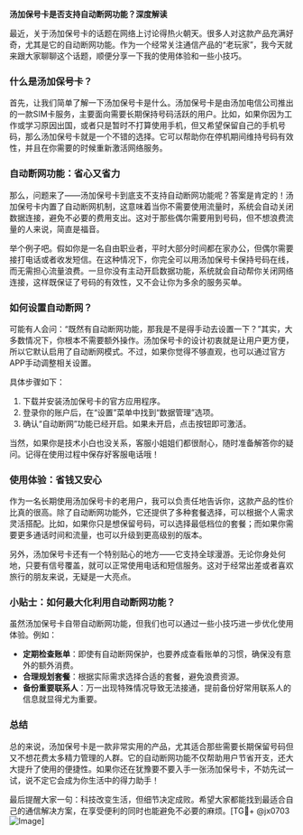 **汤加保号卡是否支持自动断网功能？深度解读**

最近，关于汤加保号卡的话题在网络上讨论得热火朝天。很多人对这款产品充满好奇，尤其是它的自动断网功能。作为一个经常关注通信产品的“老玩家”，我今天就来跟大家聊聊这个话题，顺便分享一下我的使用体验和一些小技巧。

### 什么是汤加保号卡？

首先，让我们简单了解一下汤加保号卡是什么。汤加保号卡是由汤加电信公司推出的一款SIM卡服务，主要面向需要长期保持号码活跃的用户。比如，如果你因为工作或学习原因出国，或者只是暂时不打算使用手机，但又希望保留自己的手机号码，那么汤加保号卡就是一个不错的选择。它可以帮助你在停机期间维持号码有效性，并且在你需要的时候重新激活网络服务。

### 自动断网功能：省心又省力

那么，问题来了——汤加保号卡到底支不支持自动断网功能呢？答案是肯定的！汤加保号卡内置了自动断网机制，这意味着当你不需要使用流量时，系统会自动关闭数据连接，避免不必要的费用支出。这对于那些偶尔需要用到号码，但不想浪费流量的人来说，简直是福音。

举个例子吧。假如你是一名自由职业者，平时大部分时间都在家办公，但偶尔需要接打电话或者收发短信。在这种情况下，你完全可以用汤加保号卡保持号码在线，而无需担心流量浪费。一旦你没有主动开启数据功能，系统就会自动帮你关闭网络连接，这样既保证了号码的有效性，又不会让你为多余的服务买单。

### 如何设置自动断网？

可能有人会问：“既然有自动断网功能，那我是不是得手动去设置一下？”其实，大多数情况下，你根本不需要额外操作。汤加保号卡的设计初衷就是让用户更方便，所以它默认启用了自动断网模式。不过，如果你觉得不够直观，也可以通过官方APP手动调整相关设置。

具体步骤如下：
1. 下载并安装汤加保号卡的官方应用程序。
2. 登录你的账户后，在“设置”菜单中找到“数据管理”选项。
3. 确认“自动断网”功能已经开启。如果未开启，点击按钮即可激活。

当然，如果你是技术小白也没关系，客服小姐姐们都很耐心，随时准备解答你的疑问。记得在使用过程中保存好客服电话哦！

### 使用体验：省钱又安心

作为一名长期使用汤加保号卡的老用户，我可以负责任地告诉你，这款产品的性价比真的很高。除了自动断网功能外，它还提供了多种套餐选择，可以根据个人需求灵活搭配。比如，如果你只是想保留号码，可以选择最低档位的套餐；而如果你需要更多通话时间和流量，也可以升级到更高级别的版本。

另外，汤加保号卡还有一个特别贴心的地方——它支持全球漫游。无论你身处何地，只要有信号覆盖，就可以正常使用电话和短信服务。这对于经常出差或者喜欢旅行的朋友来说，无疑是一大亮点。

### 小贴士：如何最大化利用自动断网功能？

虽然汤加保号卡自带自动断网功能，但我们也可以通过一些小技巧进一步优化使用体验。例如：

- **定期检查账单**：即使有自动断网保护，也要养成查看账单的习惯，确保没有意外的额外消费。
- **合理规划套餐**：根据实际需求选择合适的套餐，避免浪费资源。
- **备份重要联系人**：万一出现特殊情况导致无法接通，提前备份好常用联系人的信息就显得尤为重要。

### 总结

总的来说，汤加保号卡是一款非常实用的产品，尤其适合那些需要长期保留号码但又不想花费太多精力管理的人群。它的自动断网功能不仅帮助用户节省开支，还大大提升了使用的便捷性。如果你还在犹豫要不要入手一张汤加保号卡，不妨先试一试，说不定它会成为你生活中的得力助手！

最后提醒大家一句：科技改变生活，但细节决定成败。希望大家都能找到最适合自己的通信解决方案，在享受便利的同时也能避免不必要的麻烦。[TG💪+ @jx0703 ![Image](https://github.com/user-attachments/assets/dbca1d08-cadb-493c-b0ec-ad6f7a83f270)]